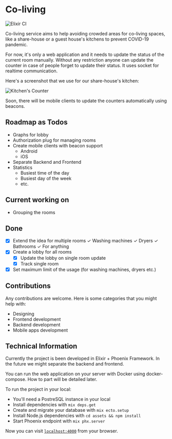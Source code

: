 # Co-living

![Elixir CI](https://github.com/rainlab-inc/coliving/workflows/Elixir%20CI/badge.svg)

Co-living service aims to help avoiding crowded areas for co-living spaces, like a share-house or a guest house's kitchens to prevent COVID-19 pandemic.

For now, it's only a web application and it needs to update the status of the current room manually. Without any restriction anyone can update the counter in case of people forget to update their status. It uses socket for realtime communication.

Here's a screenshot that we use for our share-house's kitchen:

![Kitchen's Counter](https://github.com/rainlab-inc/coliving/blob/master/assets/static/images/app_screenshot.png "Kitchen's Counter")

Soon, there will be mobile clients to update the counters automatically using beacons.

## Roadmap as Todos
- Graphs for lobby
- Authorization plug for managing rooms
- Create mobile clients with beacon support
    - Android
    - iOS
- Separate Backend and Frontend
- Statistics
    - Busiest time of the day
    - Busiest day of the week
    - etc.

## Current working on
- Grouping the rooms

## Done
- [x] Extend the idea for multiple rooms
    ✓ Washing machines
    ✓ Dryers
    ✓ Bathrooms
    ✓ For anything
- [x] Create a lobby for all rooms
    - [x] Update the lobby on single room update
    - [x] Track single room
- [x] Set maximum limit of the usage (for washing machines, dryers etc.)

## Contributions
Any contributions are welcome. Here is some categories that you might help with:
 - Designing
 - Frontend development
 - Backend development
 - Mobile apps development

## Technical Information

Currently the project is been developed in Elixir + Phoenix Framework. In the future we might separate the backend and frontend.

You can run the web application on your server with Docker using docker-compose. How to part will be detailed later.

To run the project in your local:

  * You'll need a PostreSQL instance in your local
  * Install dependencies with `mix deps.get`
  * Create and migrate your database with `mix ecto.setup`
  * Install Node.js dependencies with `cd assets && npm install`
  * Start Phoenix endpoint with `mix phx.server`

Now you can visit [`localhost:4000`](http://localhost:4000) from your browser.
